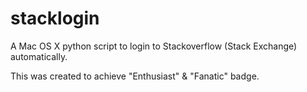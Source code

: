# stacklogin
A Mac OS X python script to login to Stackoverflow (Stack Exchange) automatically.

This was created to achieve "Enthusiast" & "Fanatic" badge.

